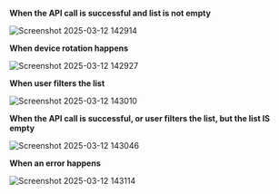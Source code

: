**When the API call is successful and list is not empty**

![Screenshot 2025-03-12 142914](https://github.com/user-attachments/assets/01a2ebaa-15ed-4b03-a423-90e7c5473135)

**When device rotation happens**

![Screenshot 2025-03-12 142927](https://github.com/user-attachments/assets/2a4c20e7-90eb-4813-b87d-1d1bd0357e61)

**When user filters the list**

![Screenshot 2025-03-12 143010](https://github.com/user-attachments/assets/2ef945c0-fc1a-4955-b60d-5f55383f2067)

**When the API call is successful, or user filters the list, but the list IS empty**

![Screenshot 2025-03-12 143046](https://github.com/user-attachments/assets/1e118177-c46b-4674-80d2-570924d4333d)

**When an error happens**

![Screenshot 2025-03-12 143114](https://github.com/user-attachments/assets/df2896ae-ff9c-4f7f-916c-c02d6d2862b3)
